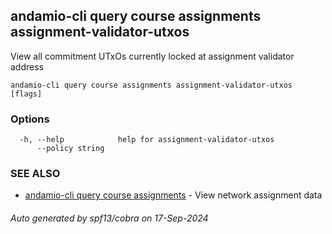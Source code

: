 ## andamio-cli query course assignments assignment-validator-utxos

View all commitment UTxOs currently locked at assignment validator address

```
andamio-cli query course assignments assignment-validator-utxos [flags]
```

### Options

```
  -h, --help            help for assignment-validator-utxos
      --policy string   
```

### SEE ALSO

* [andamio-cli query course assignments](andamio-cli_query_course_assignments.md.md)	 - View network assignment data

###### Auto generated by spf13/cobra on 17-Sep-2024
